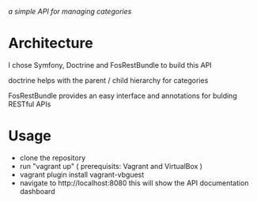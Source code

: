 *a simple API for managing categories*

# Architecture 
I chose Symfony, Doctrine and FosRestBundle to build this API

doctrine helps with the parent / child hierarchy for categories 

FosRestBundle provides an easy interface and annotations for bulding RESTful APIs

# Usage
- clone the repository
- run "vagrant up" ( prerequisits: Vagrant and VirtualBox )
- vagrant plugin install vagrant-vbguest
- navigate to http://localhost:8080 this will show the API documentation dashboard
